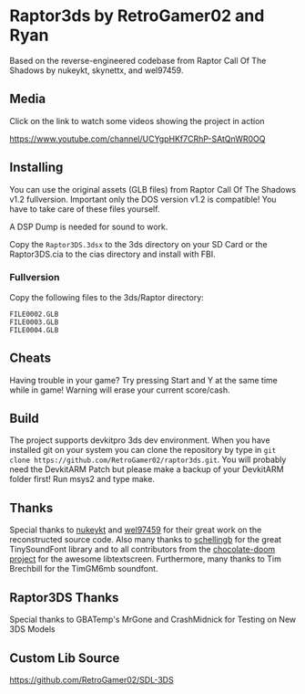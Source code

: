 # Raptor3ds by RetroGamer02 and Ryan
Based on the reverse-engineered codebase from Raptor Call Of The Shadows by nukeykt,  skynettx, and wel97459.

## Media
Click on the link to watch some videos showing the project in action  

https://www.youtube.com/channel/UCYgpHKf7CRhP-SAtQnWR0OQ
## Installing
You can use the original assets (GLB files) from Raptor Call Of The Shadows v1.2 fullversion.
Important only the DOS version v1.2 is compatible!
You have to take care of these files yourself.

A DSP Dump is needed for sound to work.

Copy the `Raptor3DS.3dsx` to the 3ds directory on your SD Card or the Raptor3DS.cia to the cias directory and install with FBI.

### Fullversion
Copy the following files to the 3ds/Raptor directory:  
   ``` 
   FILE0002.GLB  
   FILE0003.GLB  
   FILE0004.GLB  
   ```

## Cheats
Having trouble in your game? Try pressing Start and Y at the same time while in game! Warning will erase your current score/cash.

## Build
The project supports devkitpro 3ds dev environment.
When you have installed git on your system you can clone the repository by type in `git clone https://github.com/RetroGamer02/raptor3ds.git`.
You will probably need the DevkitARM Patch but please make a backup of your DevkitARM folder first!
Run msys2 and type make.

## Thanks
Special thanks to [nukeykt](https://github.com/nukeykt) and [wel97459](https://github.com/wel97459) for their great work on the reconstructed source code.
Also many thanks to [schellingb](https://github.com/schellingb) for the great TinySoundFont library and to all contributors from the
[chocolate-doom project](https://github.com/chocolate-doom) for the awesome libtextscreen. Furthermore, many thanks to Tim Brechbill for the TimGM6mb
soundfont.

## Raptor3DS Thanks
Special thanks to GBATemp's MrGone and CrashMidnick for Testing on New 3DS Models

## Custom Lib Source
https://github.com/RetroGamer02/SDL-3DS
